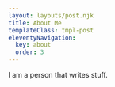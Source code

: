 ```yaml
---
layout: layouts/post.njk
title: About Me
templateClass: tmpl-post
eleventyNavigation:
  key: about
  order: 3
---
```


I am a person that writes stuff.
